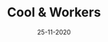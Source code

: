 ---
layout: project
title: 'Cool & Workers'
caption: Gestion d'un espace de coworking
description: >
  **Client** : Cool & Workers est un espace de coworking convivial situé à Paris, offrant divers services pour les travailleurs nomades et les entreprises. Leurs offres incluent des cafés coworking, des salles de réunion, des bureaux privés et des services événementiels.<br/><br/>
  **Mission** : Concevoir une UI optimisant l'organisation et la gestion d'un espace de coworking. Les points essentiels incluent : la réservation en temps réel des places et salles, un tableau de bord simplifié pour la gestion interne, et un annuaire interactif des membres pour favoriser la mise en relation. Cette solution améliore l'expérience utilisateur et renforce la communauté des coworkers, répondant ainsi aux besoins des gestionnaires et des membres.<br/><br/>
  **Outils et/ou méthode de conception** : Figma, méthode Atomic Design.
date: '25-11-2020'
image: 
  path: /assets/img/prowork/cover-design-interface-utilisateur-cool-and-workers.jpg
  srcset: 
    1920w: /assets/img/prowork/cover-design-interface-utilisateur-cool-and-workers.jpg
    960w:  /assets/img/prowork/cover-design-interface-utilisateur-cool-and-workers@0.5x.jpg
    480w:  /assets/img/prowork/cover-design-interface-utilisateur-cool-and-workers@0.25x.jpg

links:
  - title: Voir le site officiel de Cool & Workers
    url: https://www.coolandworkers.com/
sitemap: false

---